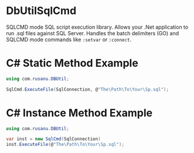 DbUtilSqlCmd
============

SQLCMD mode SQL script execution library. Allows your .Net application to run .sql files against SQL Server. Handles the batch delimiters (GO) and SQLCMD mode commands like `:setvar` or `:connect`.

# C# Static Method Example #

```c#
using com.rusanu.DBUtil;

SqlCmd.ExecuteFile(SqlConnection, @"The\Path\To\Your\Sp.sql");

```


# C# Instance Method Example #

```c#
using com.rusanu.DBUtil;

var inst = new SqlCmd(SqlConnection)
inst.ExecuteFile(@"The\Path\To\Your\Sp.sql");

```